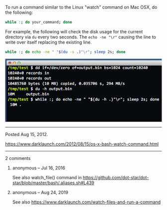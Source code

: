 To run a command similar to the Linux "watch" command on Mac OSX, do the following:

```sh
while :; do your_command; done
```

For example, the following will check the disk usage for the current directory via `du` every two seconds. The `echo -ne "\r"` causing the line to write over itself replacing the existing line.

```sh
while :; do echo -ne " "$(du -s .)"\r"; sleep 2s; done
```

<img alt="" src="/img/uploads/2012-08/bash-osx-watch-command.png" />

---

Posted Aug 15, 2012.

https://www.darklaunch.com/2012/08/15/os-x-bash-watch-command.html

---

2 comments

<ol>
    <li>
        <div>
            anonymous &ndash; Jul 16, 2016
            <div>
                <p>See also watch_file() command in <a href="https://github.com/dot-star/dot-star/blob/master/bash/.aliases.sh#L439">https://github.com/dot-star/dot-star/blob/master/bash/.aliases.sh#L439</a></p>
            </div>
        </div>
    </li>
    <li>
        <div>
            anonymous &ndash; Aug 24, 2019
            <div>
                <p>See also <a href="https://www.darklaunch.com/watch-files-and-run-a-command">https://www.darklaunch.com/watch-files-and-run-a-command</a></p>
            </div>
        </div>
    </li>
</ol>
